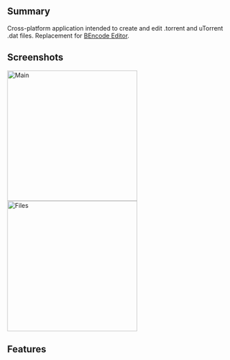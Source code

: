 ## Summary

Cross-platform application intended to create and edit .torrent and uTorrent .dat files. Replacement for [BEncode Editor](https://sites.google.com/site/ultimasites/bencode-editor).

## Screenshots

<a href="https://a.fsdn.com/con/app/proj/torrent-file-editor/screenshots/-home-taurus-Downloads-%5Brutracker.org%5D.t4285312.torrent%20-%20Torrent%20File%20Editor_415.png/max/max/1">
<img style="width:300px" src="https://a.fsdn.com/con/app/proj/torrent-file-editor/screenshots/-home-taurus-Downloads-%5Brutracker.org%5D.t4285312.torrent%20-%20Torrent%20File%20Editor_415.png/max/max/1" alt="Main"/>
</a>

<a href="https://a.fsdn.com/con/app/proj/torrent-file-editor/screenshots/-home-taurus-Downloads-%5Brutracker.org%5D.t4285312.torrent%20-%20Torrent%20File%20Editor_416.png/max/max/1">
<img style="width:300px" src="https://a.fsdn.com/con/app/proj/torrent-file-editor/screenshots/-home-taurus-Downloads-%5Brutracker.org%5D.t4285312.torrent%20-%20Torrent%20File%20Editor_416.png/max/max/1" alt="Files"/>
</a>

## Features

